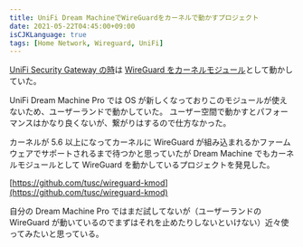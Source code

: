 ```yaml
---
title: UniFi Dream MachineでWireGuardをカーネルで動かすプロジェクト
date: 2021-05-22T04:45:00+09:00
isCJKLanguage: true
tags: [Home Network, Wireguard, UniFi]
---
```


[UniFi Security Gateway の時](https://f110.jp/posts/vpn-with-wireguard/)は [WireGuard をカーネルモジュール](https://github.com/WireGuard/wireguard-vyatta-ubnt)として動かしていた。

UniFi Dream Machine Pro では OS が新しくなっておりこのモジュールが使えないため、ユーザーランドで動かしていた。
ユーザー空間で動かすとパフォーマンスはかなり良くないが、繋がりはするので仕方なかった。

カーネルが 5.6 以上になってカーネルに WireGuard が組み込まれるかファームウェアでサポートされるまで待つかと思っていたが Dream Machine でもカーネルモジュールとして WireGuard を動かしているプロジェクトを発見した。

[https://github.com/tusc/wireguard-kmod](https://github.com/tusc/wireguard-kmod)

自分の Dream Machine Pro ではまだ試してないが（ユーザーランドの WireGuard が動いているのでまずはそれを止めたりしないといけない）近々使ってみたいと思っている。

